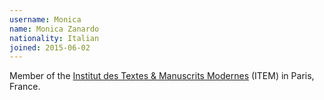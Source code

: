 ```yaml
---
username: Monica
name: Monica Zanardo
nationality: Italian
joined: 2015-06-02
---
```

Member of the [Institut des Textes & Manuscrits Modernes](http://www.item.ens.fr/) (ITEM) in Paris, France.
